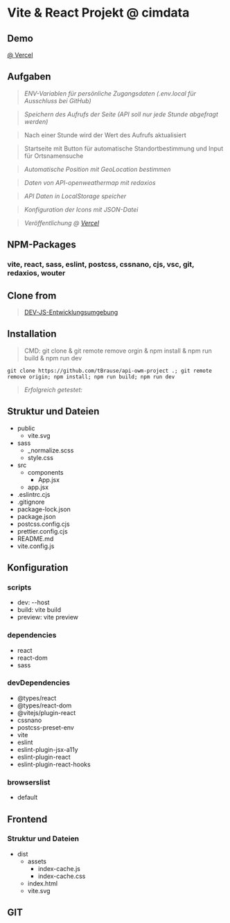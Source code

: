# Vite & React Projekt @ cimdata

## Demo

[@ Vercel](https://api-project-final-g7mp.vercel.app/)

## Aufgaben

> _ENV-Variablen für persönliche Zugangsdaten (.env.local für Ausschluss bei GitHub)_

> _Speichern des Aufrufs der Seite (API soll nur jede Stunde abgefragt werden)_

> Nach einer Stunde wird der Wert des Aufrufs aktualisiert

> Startseite mit Button für automatische Standortbestimmung und Input für Ortsnamensuche

> _Automatische Position mit GeoLocation bestimmen_

> _Daten von API-openweathermap mit redaxios_

> _API Daten in LocalStorage speicher_

> _Konfiguration der Icons mit JSON-Datei_

> _Veröffentlichung @ [Vercel](https://npm-vite-react-sass-8oup.vercel.app/)_

## NPM-Packages

### vite, react, sass, eslint, postcss, cssnano, cjs, vsc, git, redaxios, wouter

## Clone from

> [DEV-JS-Entwicklungsumgebung](https://github.com/tBrause/npm-vite-react-sass)

## Installation

> CMD: git clone & git remote remove orgin & npm install & npm run build & npm run dev

    git clone https://github.com/tBrause/api-owm-project .; git remote remove origin; npm install; npm run build; npm run dev

> _Erfolgreich getestet:_

## Struktur und Dateien

- public
  - vite.svg
- sass
  - \_normalize.scss
  - style.css
- src
  - components
    - App.jsx
  - app.jsx
- .eslintrc.cjs
- .gitignore
- package-lock.json
- package.json
- postcss.config.cjs
- prettier.config.cjs
- README.md
- vite.config.js

## Konfiguration

### scripts

- dev: --host
- build: vite build
- preview: vite preview

### dependencies

- react
- react-dom
- sass

### devDependencies

- @types/react
- @types/react-dom
- @vitejs/plugin-react
- cssnano
- postcss-preset-env
- vite
- eslint
- eslint-plugin-jsx-a11y
- eslint-plugin-react
- eslint-plugin-react-hooks

### browserslist

- default

## Frontend

### Struktur und Dateien

- dist
  - assets
    - index-cache.js
    - index-cache.css
  - index.html
  - vite.svg

## GIT

<!-- kom -->
